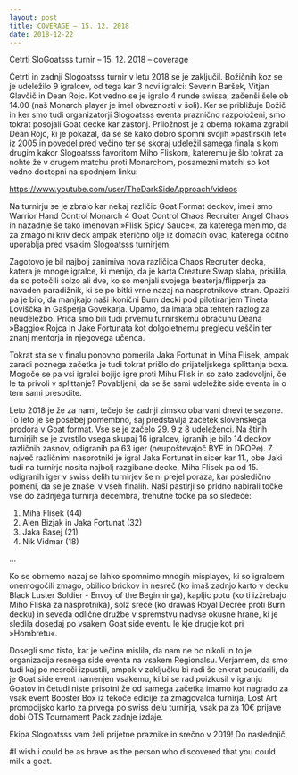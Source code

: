 ```yaml
---
layout: post
title: COVERAGE – 15. 12. 2018 
date: 2018-12-22
---
```

Četrti SloGoatsss turnir – 15. 12. 2018 – coverage

Četrti in zadnji Slogoatsss turnir v letu 2018 se je zaključil. Božičnih koz se je udeležilo 9 igralcev, od tega kar 3 novi igralci: Severin Baršek, Vitjan Glavčič in Dean Rojc. Kot vedno se je igralo 4 runde swissa, začenši šele ob 14.00 (naš Monarch player je imel obveznosti v šoli). Ker se približuje Božič in ker smo tudi organizatorji Slogoatsss eventa praznično razpoloženi, smo tokrat posojali Goat decke kar zastonj. Priložnost je z obema rokama zgrabil Dean Rojc, ki je pokazal, da se še kako dobro spomni svojih »pastirskih let« iz 2005 in povedel pred večino ter se skoraj udeležil samega finala s kom drugim kakor Slogoatsss favoritom Miho Fliskom, kateremu je šlo tokrat za nohte že v drugem matchu proti Monarchom, posamezni matchi so kot vedno dostopni na spodnjem linku:

https://www.youtube.com/user/TheDarkSideApproach/videos

Na turnirju se je zbralo kar nekaj različic Goat Format deckov, imeli smo
Warrior Hand Control
Monarch
4 Goat Control
Chaos Recruiter
Angel Chaos
in nazadnje še tako imenovan »Flisk Spicy Sauce«, za katerega menimo, da za zmago ni kriv deck ampak eterično olje iz domačih ovac, katerega očitno uporablja pred vsakim Slogoatsss turnirjem.

Zagotovo je bil najbolj zanimiva nova različica Chaos Recruiter decka, katera je mnoge igralce, ki menijo, da je karta Creature Swap slaba, prisilila, da so potočili solzo ali dve, ko so menjali svojega beaterja/flipperja za navaden paradižnik, ki se po bitki vrne nazaj na nasprotnikovo stran. Opaziti pa je bilo, da manjkajo naši ikonični Burn decki pod pilotiranjem Tineta Loviščka in Gašperja Govekarja. Upamo, da imata oba tehten razlog za neudeležbo. Priča smo bili tudi prvemu turnirskemu obračunu Deana »Baggio« Rojca in Jake Fortunata kot dolgoletnemu pregledu veščin ter znanj mentorja in njegovega učenca.

Tokrat sta se v finalu ponovno pomerila Jaka Fortunat in Miha Flisek, ampak zaradi poznega začetka je tudi tokrat prišlo do prijateljskega splittanja boxa. Mogoče se pa vsi igralci bojijo igre proti Mihu Flisk in so zato zadovoljni, če le ta privoli v splittanje? Povabljeni, da se še sami udeležite side eventa in o tem sami presodite.

Leto 2018 je že za nami, tečejo še zadnji zimsko obarvani dnevi te sezone. To leto je še posebej pomembno, saj predstavlja začetek slovenskega prodora v Goat format. Vse se je začelo 29. 9 z 8 udeleženci. Na štirih turnirjih se je zvrstilo vsega skupaj 16 igralcev, igranih je bilo 14 deckov različnih zasnov, odigranih pa 63 iger (neupoštevajoč BYE in DROPe). Z največ različnimi nasprotniki je igral Jaka Fortunat in sicer kar 11., obe Jaki tudi na turnirje nosita najbolj razgibane decke, Miha Flisek pa od 15. odigranih iger v swiss delih turnirjev še ni prejel poraza, kar posledično pomeni, da se je znašel v vseh finalih. Naši pastirji so pridno nabirali točke vse do zadnjega turnirja decembra, trenutne točke pa so sledeče:

1. Miha Flisek (44)
2. Alen Bizjak in Jaka Fortunat (32)
4. Jaka Basej (21)
5. Nik Vidmar (18)

…

Ko se obrnemo nazaj se lahko spomnimo mnogih misplayev, ki so igralcem onemogočili zmago, obilico brickov in nesreč (ko imaš zadnjo karto v decku Black Luster Soldier - Envoy of the Beginninga), kapljic potu (ko ti izžrebajo Miho Fliska za nasprotnika), solz sreče (ko drawaš Royal Decree proti Burn decku) in seveda odlične družbe v spremstvu nadvse okusne hrane, ki je sledila dosedaj po vsakem Goat side eventu le kje drugje kot pri »Hombretu«.

Dosegli smo tisto, kar je večina mislila, da nam ne bo nikoli in to je organizacija resnega side eventa na vsakem Regionalsu.
Verjamem, da smo tudi kaj po nesreči izpustili, ampak v zaključku bi radi še enkrat poudarili, da je Goat side event namenjen vsakemu, ki bi se rad poizkusil v igranju Goatov in četudi niste prisotni že od samega začetka imamo kot nagrado za vsak event Booster Box iz tekoče edicije za zmagovalca turnirja, Lost Art promocijsko karto za prvega po swiss delu turnirja, vsak pa za 10€ prijave dobi OTS Tournament Pack zadnje izdaje.

Ekipa Slogoatsss vam želi prijetne praznike in srečno v 2019!
Do naslednjič,

\#I wish i could be as brave as the person who discovered that you could milk a goat.
